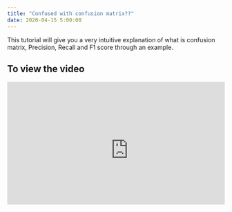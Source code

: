 ```yaml
---
title: "Confused with confusion matrix??"
date: 2020-04-15 5:00:00
---
```


This tutorial will give you a very intuitive explanation of what is confusion matrix, Precision, Recall and F1 score through an example.

## To view the video

<div style="position: relative; padding-bottom: 56.25%; height: 0; overflow: hidden;">
  <iframe width="560" height="315" src="https://www.youtube.com/embed/wmk2R8OF2ek" frameborder="0" allow="accelerometer; autoplay; encrypted-media; gyroscope; picture-in-picture" allowfullscreen></iframe>
</div>


<a href="https://www.youtube.com/watch?v=wmk2R8OF2ek"  class="btn btn-info" role="button"> <i class="fa fa-youtube fa-2x" aria-hidden="true"></i></a> <a href="https://github.com/udaykiranreddykondreddy/Code-for-learn-machinelearning/tree/master/performance_metric"  class="btn btn-info" role="button"> <i class="fa fa-github fa-2x" aria-hidden="true"></i></a>
